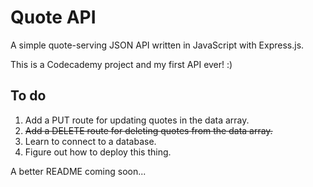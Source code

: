 # Quote API
A simple quote-serving JSON API written in JavaScript with Express.js.

This is a Codecademy project and my first API ever! :)

## To do

1. Add a PUT route for updating quotes in the data array.
2. ~~Add a DELETE route for deleting quotes from the data array.~~
3. Learn to connect to a database.
4. Figure out how to deploy this thing.

A better README coming soon...